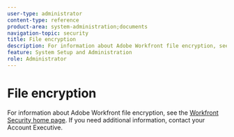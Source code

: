 ```yaml
---
user-type: administrator
content-type: reference
product-area: system-administration;documents
navigation-topic: security
title: File encryption
description: For information about Adobe Workfront file encryption, see the Workfront Security home page. If you need additional information, contact your Account Executive.
feature: System Setup and Administration
role: Administrator
---
```


# File encryption

For information about Adobe Workfront file encryption, see the [Workfront Security home page](https://www.workfront.com/workfront-security). If you need additional information, contact your Account Executive.

